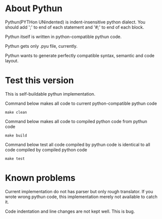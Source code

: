 
# About Pythun
Pythun(PYTHon UNindented) is indent-insensitive python dialect.
You should add ';' to end of each statement and '#;' to end of each block.

Pythun itself is written in python-compatible pythun code.

Pythun gets only .pyu file, currently.

Pythun wants to generate perfectly compatible syntax, semantic and code layout.

# Test this version
This is self-buildable pythun implementation.

Command below makes all code to current python-compatible pythun code

	make clean

Command below makes all code to compiled python code from pythun code

	make build

Command below test all code compiled by pythun code is identical to all code compiled by compiled python code

	make test

# Known problems
Current implementation do not has parser but only rough translator.
If you wrote wrong pythun code, this implementation merely not available to catch it.

Code indentation and line changes are not kept well. This is bug.

